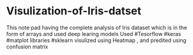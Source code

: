 # Visulization-of-Iris-datset
This note pad having the complete analysis of Iris dataset which is in the form of arrays and used deep learing models
Used #Tesorflow #keras #matplot libraries #sklearn
visulized using Heatmap , and predited using confusion matrix

